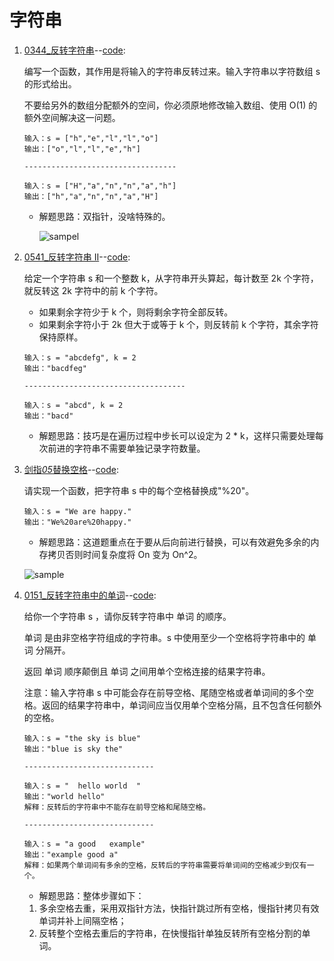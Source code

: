 # 字符串

1. [0344\_反转字符串](https://leetcode.cn/problems/reverse-string/description/)--[code](./0344_ReverseString.cpp):

   编写一个函数，其作用是将输入的字符串反转过来。输入字符串以字符数组 s 的形式给出。

   不要给另外的数组分配额外的空间，你必须原地修改输入数组、使用 O(1) 的额外空间解决这一问题。

   ```text
   输入：s = ["h","e","l","l","o"]
   输出：["o","l","l","e","h"]

   ----------------------------------

   输入：s = ["H","a","n","n","a","h"]
   输出：["h","a","n","n","a","H"]
   ```

   - 解题思路：双指针，没啥特殊的。

     ![sampel](https://code-thinking.cdn.bcebos.com/gifs/344.%E5%8F%8D%E8%BD%AC%E5%AD%97%E7%AC%A6%E4%B8%B2.gif)

2. [0541\_反转字符串 II](https://leetcode.cn/problems/reverse-string-ii/)--[code](./0541_ReverseStringII.cpp):

   给定一个字符串 s 和一个整数 k，从字符串开头算起，每计数至 2k 个字符，就反转这 2k 字符中的前 k 个字符。

   - 如果剩余字符少于 k 个，则将剩余字符全部反转。
   - 如果剩余字符小于 2k 但大于或等于 k 个，则反转前 k 个字符，其余字符保持原样。

   ```test
   输入：s = "abcdefg", k = 2
   输出："bacdfeg"

   ------------------------------------

   输入：s = "abcd", k = 2
   输出："bacd"
   ```

   - 解题思路：技巧是在遍历过程中步长可以设定为 2 \* k，这样只需要处理每次前进的字符串不需要单独记录字符数量。

3. [剑指*05*替换空格](https://leetcode.cn/problems/ti-huan-kong-ge-lcof/)--[code](./ZJ05_ReplaceSpace.cpp):

   请实现一个函数，把字符串 s 中的每个空格替换成"%20"。

   ```text
   输入：s = "We are happy."
   输出："We%20are%20happy."
   ```

   - 解题思路：这道题重点在于要从后向前进行替换，可以有效避免多余的内存拷贝否则时间复杂度将 On 变为 On^2。

   ![sample](https://code-thinking.cdn.bcebos.com/gifs/%E6%9B%BF%E6%8D%A2%E7%A9%BA%E6%A0%BC.gif)

4. [0151\_反转字符串中的单词](https://leetcode.cn/problems/reverse-words-in-a-string/)--[code](./0151_ReverseWordsInAString.cpp):

   给你一个字符串 s ，请你反转字符串中 单词 的顺序。

   单词 是由非空格字符组成的字符串。s 中使用至少一个空格将字符串中的 单词 分隔开。

   返回 单词 顺序颠倒且 单词 之间用单个空格连接的结果字符串。

   注意：输入字符串 s 中可能会存在前导空格、尾随空格或者单词间的多个空格。返回的结果字符串中，单词间应当仅用单个空格分隔，且不包含任何额外的空格。

   ```text
   输入：s = "the sky is blue"
   输出："blue is sky the"

   -----------------------------

   输入：s = "  hello world  "
   输出："world hello"
   解释：反转后的字符串中不能存在前导空格和尾随空格。

   -----------------------------

   输入：s = "a good   example"
   输出："example good a"
   解释：如果两个单词间有多余的空格，反转后的字符串需要将单词间的空格减少到仅有一个。
   ```

   - 解题思路：整体步骤如下：

   1. 多余空格去重，采用双指针方法，快指针跳过所有空格，慢指针拷贝有效单词并补上间隔空格；
   2. 反转整个空格去重后的字符串，在快慢指针单独反转所有空格分割的单词。
